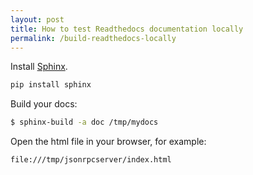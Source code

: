```yaml
---
layout: post
title: How to test Readthedocs documentation locally
permalink: /build-readthedocs-locally
---
```

Install [Sphinx](https://www.sphinx-doc.org/en/master/usage/installation.html).
```sh
pip install sphinx
```

Build your docs:
```sh
$ sphinx-build -a doc /tmp/mydocs
```

Open the html file in your browser, for example:
```
file:///tmp/jsonrpcserver/index.html
```
